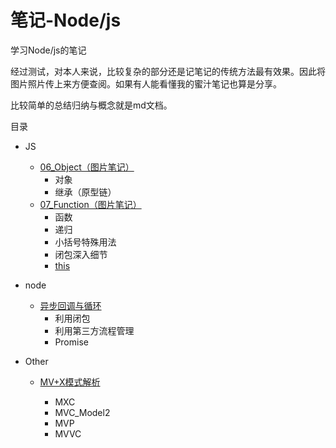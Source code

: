 # 笔记-Node/js

学习Node/js的笔记

经过测试，对本人来说，比较复杂的部分还是记笔记的传统方法最有效果。因此将图片照片传上来方便查阅。如果有人能看懂我的蜜汁笔记也算是分享。

比较简单的总结归纳与概念就是md文档。

目录

- JS

  - [06_Object（图片笔记）](https://github.com/GhostTomX/ECMAScriptNode-Notes/blob/master/js/06_Object.md)
    - 对象
    - 继承（原型链）
  - [07_Function（图片笔记）](https://github.com/GhostTomX/ECMAScriptNode-Notes/blob/master/js/07_Function.md)
    - 函数
    - 递归
    - 小括号特殊用法
    - 闭包深入细节
    - [this](https://github.com/GhostTomX/ECMAScriptNode-Notes/blob/master/js/07_Function_this.md)

- node

  - [异步回调与循环](https://github.com/GhostTomX/ECMAScriptNode-Notes/blob/master/node/%E5%BC%82%E6%AD%A5%E5%9B%9E%E8%B0%83%E4%B8%8E%E5%BE%AA%E7%8E%AF.md)
    - 利用闭包
    - 利用第三方流程管理
    - Promise

- Other

  - [MV+X模式解析](https://github.com/GhostTomX/ECMAScriptNode-Notes/blob/master/other/MV%2BX%E6%A8%A1%E5%BC%8F%E8%A7%A3%E6%9E%90.md)

    - MXC
    - MVC_Model2
    - MVP
    - MVVC

    ​

  ​